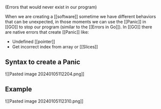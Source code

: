 (Errors that would never exist in our program)

When we are creating a [[software]] sometime we have different behaviors that can be unexpected, in those moments we can use the [[Panic]] in [[GO]] to stop our program (similar to the [[Errors in Go]]). In [[GO]] there are native errors that create [[Panic]] like:

* Undefined [[pointer]]
* Get incorrect index from array or [[Slices]]

## Syntax to create a Panic
![[Pasted image 20240105112204.png]]

## Example
![[Pasted image 20240105112310.png]]
